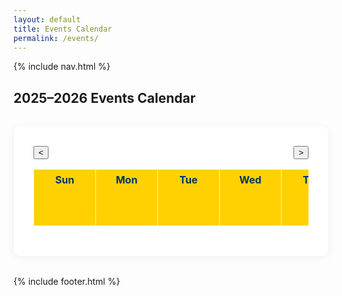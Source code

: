 ```yaml
---
layout: default
title: Events Calendar
permalink: /events/
---
```


{% include nav.html %}

## 2025–2026 Events Calendar

<style>
.calendar-container {
    max-width: 700px;
    margin: 2rem auto;
    background: #fff;
    padding: 2rem;
    border-radius: 12px;
    box-shadow: 0 2px 12px rgba(0,51,102,0.07);
}
.calendar-nav {
    display: flex;
    justify-content: space-between;
    align-items: center;
    margin-bottom: 1rem;
}
.calendar-table {
    width: 100%;
    border-collapse: collapse;
    table-layout: fixed;
}
.calendar-table th, .calendar-table td {
    width: 14.28%;
    min-width: 90px;
    max-width: 120px;
    height: 90px;
    min-height: 90px;
    vertical-align: top;
    border: 1px solid #eee;
    padding: 6px 4px 4px 4px;
    position: relative;
    font-size: 0.97em;
    word-break: break-word;
}
.calendar-table th {
    background: #ffd100;
    color: #003366;
    font-weight: 700;
    font-size: 1rem;
}
.event-day {
    color: #0055a4;
    font-weight: bold;
    font-size: 1.1em;
    margin-right: 4px;
}
.event-list {
    margin: 0.5em 0 0 0;
    padding: 0;
    list-style: none;
    font-size: 0.93em;
}
.event-list li {
    background: #e6f0fa;
    color: #003366;
    border-radius: 6px;
    margin-bottom: 2px;
    padding: 2px 6px;
    font-size: 0.93em;
}
.calendar-table td.today {
    border: 2px solid #0055a4;
}
@media (max-width: 800px) {
    .calendar-table th, .calendar-table td {
        min-width: 60px;
        max-width: 80px;
        height: 70px;
        min-height: 70px;
        font-size: 0.85em;
    }
    .event-list li {
        font-size: 0.85em;
    }
}
</style>

<div class="calendar-container">
    <div class="calendar-nav">
        <button id="prevMonth" aria-label="Previous Month">&lt;</button>
        <span id="calendarMonth"></span>
        <button id="nextMonth" aria-label="Next Month">&gt;</button>
    </div>
    <table class="calendar-table">
        <thead>
            <tr>
                <th>Sun</th>
                <th>Mon</th>
                <th>Tue</th>
                <th>Wed</th>
                <th>Thu</th>
                <th>Fri</th>
                <th>Sat</th>
            </tr>
        </thead>
        <tbody id="calendarBody">
            <!-- Calendar will be rendered here -->
        </tbody>
    </table>
</div>

<script>
// --- Event Data ---
const events = [
    { date: "2025-09-02", desc: "Den Meeting", time: "4pm – 5pm", location: "JFKS Large Aula", detail: "Join us for our regular Den Meeting. Scouts will work on advancement while participating in fun activities and learn new skills. Parents are welcome to attend." },
    { date: "2025-09-16", desc: "Den Meeting", time: "4pm – 5pm", location: "JFKS Large Aula", detail: "Den Meeting. We'll work on advancement and enjoy team-building games." },
    { date: "2025-09-30", desc: "Den Meeting", time: "4pm – 5pm", location: "JFKS Large Aula", detail: "Den Meeting. We'll work on advancement and enjoy team-building games." },
    { date: "2025-10-14", desc: "Den Meeting", time: "4pm – 5pm", location: "JFKS Large Aula", detail: "Den Meeting. We'll be preparing for our upcoming campout. Parents, please attend for important info." },
    { date: "2025-11-04", desc: "Den Meeting", time: "4pm – 5pm", location: "JFKS Large Aula", detail: "Den Meeting. We'll work on advancement and discuss upcoming events. Parents are welcome." },
    { date: "2025-11-18", desc: "Den Meeting", time: "4pm – 5pm", location: "JFKS Large Aula", detail: "Den Meeting. We'll work on a service project for our community." },
    { date: "2025-12-02", desc: "Den Meeting", time: "4pm – 5pm", location: "JFKS Large Aula", detail: "Den Meeting. Holiday crafts and activities for all scouts." },
    { date: "2025-12-16", desc: "Den Meeting", time: "4pm – 5pm", location: "JFKS Large Aula", detail: "End-of-year Den Meeting. We'll celebrate our achievements and enjoy snacks together." },
    { date: "2026-01-06", desc: "Den Meeting", time: "4pm – 5pm", location: "JFKS Large Aula", detail: "First Den Meeting of the new year! We'll set goals and plan for upcoming adventures." },
    { date: "2026-01-20", desc: "Den Meeting", time: "4pm – 5pm", location: "JFKS Large Aula", detail: "Den Meeting. Focus on leadership and teamwork activities." },
    { date: "2026-02-10", desc: "Den Meeting", time: "4pm – 5pm", location: "JFKS Large Aula", detail: "Den Meeting. We'll prepare for the Pinewood Derby and work on car designs." },
    { date: "2026-02-24", desc: "Den Meeting", time: "4pm – 5pm", location: "JFKS Large Aula", detail: "Den Meeting. Final touches for Pinewood Derby cars and practice races." },
    { date: "2026-03-10", desc: "Den Meeting", time: "4pm – 5pm", location: "JFKS Large Aula", detail: "Den Meeting. We'll explore science experiments and STEM fun." },
    { date: "2026-03-24", desc: "Den Meeting", time: "4pm – 5pm", location: "JFKS Large Aula", detail: "Den Meeting. We'll explore science experiments and STEM fun." },
    { date: "2026-04-14", desc: "Den Meeting", time: "4pm – 5pm", location: "JFKS Large Aula", detail: "Den Meeting. Outdoor games and nature exploration (weather permitting)." },
    { date: "2026-04-28", desc: "Den Meeting", time: "4pm – 5pm", location: "JFKS Large Aula", detail: "Den Meeting. Preparing for the Roller Activity at Tempelhofer Feld." },
    { date: "2026-05-05", desc: "Den Meeting", time: "4pm – 5pm", location: "JFKS Large Aula", detail: "Den Meeting. We'll discuss summer plans and review scout skills." },
    { date: "2026-05-19", desc: "Den Meeting", time: "4pm – 5pm", location: "JFKS Large Aula", detail: "Den Meeting. End-of-year review and awards." },
    { date: "2026-06-02", desc: "Den Meeting", time: "4pm – 5pm", location: "JFKS Large Aula", detail: "Den Meeting. Outdoor fun and games to celebrate the end of the school year." },
    { date: "2026-06-16", desc: "Den Meeting", time: "4pm – 5pm", location: "JFKS Large Aula", detail: "Den Meeting. Summer kickoff and planning for camp." },
    { date: "2026-06-30", desc: "Den Meeting", time: "4pm – 5pm", location: "JFKS Large Aula", detail: "Den Meeting. Final meeting before summer break." },
    { date: "2025-08-19", desc: "Committee Meeting", time: "8pm – 10pm", location: "Virtual", detail: "Committee Meeting for parent volunteers . We'll discuss the upcoming scouting year and volunteer opportunities." },
    { date: "2025-09-09", desc: "Committee Meeting", time: "8pm – 10pm", location: "Virtual", detail: "Committee Meeting for parent volunteers and leaders. Planning for the Camping and fall events." },
    { date: "2025-10-07", desc: "Committee Meeting", time: "8pm – 10pm", location: "Virtual", detail: "Committee Meeting for parent volunteers and leaders. Review of September events and preparation for October activities." },
    { date: "2025-11-04", desc: "Committee Meeting", time: "8pm – 10pm", location: "Virtual", detail: "Committee Meeting for parent volunteers and leaders. We'll discuss upcoming events and planning." },
    { date: "2025-12-09", desc: "Committee Meeting", time: "8pm – 10pm", location: "Virtual", detail: "Committee Meeting for parent volunteers and leaders. Holiday planning and service project review." },
    { date: "2026-01-13", desc: "Committee Meeting", time: "8pm – 10pm", location: "Virtual", detail: "Committee Meeting for parent volunteers and leaders. New year planning and Pinewood Derby logistics." },
    { date: "2026-02-17", desc: "Committee Meeting", time: "8pm – 10pm", location: "Virtual", detail: "Committee Meeting for parent volunteers and leaders. Finalize details for the Pinewood Derby and spring events." },
    { date: "2026-03-10", desc: "Committee Meeting", time: "8pm – 10pm", location: "Virtual", detail: "Committee Meeting for parent volunteers and leaders. Planning for spring events and activities." },
    { date: "2026-04-21", desc: "Committee Meeting", time: "8pm – 10pm", location: "Virtual", detail: "Committee Meeting for parent volunteers and leaders. Campout and crossover ceremony planning." },
    { date: "2026-05-12", desc: "Committee Meeting", time: "8pm – 10pm", location: "Virtual", detail: "Committee Meeting for parent volunteers and leaders. End-of-year wrap-up and feedback." },
    { date: "2026-06-09", desc: "Committee Meeting", time: "8pm – 10pm", location: "Virtual", detail: "Committee Meeting for parent volunteers and leaders. Summer planning and volunteer appreciation." },
    { date: "2025-07-27", desc: "Lakeside Hiking with swimming and picnic", time: "TBD", location: "TBD", detail: "Join us for a day of hiking, swimming, and a picnic by the lake! Bring swimwear, sunscreen, and a packed lunch. <br><img src='https://images.unsplash.com/photo-1506744038136-46273834b3fb?auto=format&fit=crop&w=400&q=80' alt='Lakeside' style='max-width:100%;border-radius:8px;margin-top:8px;'>" },
    { date: "2025-09-03", desc: "Info Fair", time: "TBD", location: "TBD", detail: "Visit our booth at the JFKS Info Fair to learn more about Pack 152 and Cub Scouts. Open to all current and prospective member families of JFKS students." },
    { date: "2025-09-06", desc: "Open house", time: "2pm – 5pm", location: "Schönower Park next to JFK School, Zehlendorf", detail: "Open House for new and prospective scouts and families. Meet our leaders, learn about our program, and enjoy fun activities." },
    { date: "2025-09-19", desc: "Welcome back Campout (Day 1)", time: "From 5pm", location: "<a href=\"https://zev-berlin.com\" target=\"_blank\">Zeltlagerplatz Heiligensee</a>", detail: "Annual Welcome Back Campout begins! Enjoy camping, campfire songs, and outdoor games. <br>Location: Grunewald Forest. <br>Bring your tent and camping gear." },
    { date: "2025-09-20", desc: "Welcome back Campout (Day 2)", time: "All Day", location: "<a href=\"https://zev-berlin.com\" target=\"_blank\">Zeltlagerplatz Heiligensee</a>", detail: "Welcome Back Campout continues. More outdoor fun and activities." },
    { date: "2025-09-21", desc: "Welcome back Campout (Day 3)", time: "Until noon", location: "<a href=\"https://zev-berlin.com\" target=\"_blank\">Zeltlagerplatz Heiligensee</a>", detail: "Final day of the Welcome Back Campout. Pack up and say goodbye until next time!" },
    { date: "2025-10-03", desc: "Edelweiss Family campout (Day 1)", time: "See Event Link", location: "Camp Freedom, (Frankenkaserne) Munasiedlung Germany", detail: "Edelweiss District Family Campout. All Cub Scout Families welcome! <a href='https://scoutingevent.com/802-2025FALLEdelweissCubs' target='_blank'>Learn more</a>." },
    { date: "2025-10-04", desc: "Edelweiss Family campout (Day 2)", time: "See Event Link", location: "Camp Freedom, (Frankenkaserne) Munasiedlung Germany", detail: "Edelweiss District Family Campout. All Cub Scout Families welcome! <a href='https://scoutingevent.com/802-2025FALLEdelweissCubs' target='_blank'>Learn more</a>." },
    { date: "2025-10-05", desc: "Edelweiss Family campout (Day 3)", time: "See Event Link", location: "Camp Freedom, (Frankenkaserne) Munasiedlung Germany", detail: "Final day of the Edelweiss District Family Campout. <a href='https://scoutingevent.com/802-2025FALLEdelweissCubs' target='_blank'>Learn more</a>." },
    { date: "2025-10-11", desc: "Hiking/Mauerpark, Bernauer str", time: "TBD", location: "TBD", detail: "Pack hike at Mauerpark and Bernauer Straße. Bring comfortable shoes and a snack." },
    { date: "2025-10-17", desc: "JOTI (Day 1)", time: "TBD", location: "TBD", detail: "Jamboree on the Internet (JOTI) begins: Connect with scouts worldwide online! We'll have computers set up for chatting and games." },
    { date: "2025-10-18", desc: "JOTI (Day 2)", time: "TBD", location: "TBD", detail: "JOTI continues. More online activities and global connections." },
    { date: "2025-10-19", desc: "JOTI (Day 3)", time: "TBD", location: "TBD", detail: "Final day of JOTI. Share your experiences and say goodbye to new friends." },
    { date: "2025-11-16", desc: "Museum Visit", time: "TBD", location: "TBD", detail: "Pack visit to the German Museum of Technology. Explore hands-on exhibits and learn about science and engineering." },
    { date: "2025-12-06", desc: "Food Drive/Church service", time: "TBD", location: "TBD", detail: "Annual food drive and community service at the local church. Please bring non-perishable food items to donate." },
    { date: "2026-01-24", desc: "Pit Stop", time: "TBD", location: "TBD", detail: "Pinewood Derby Pit Stop: Final car checks and practice runs before the big race!" },
    { date: "2026-02-28", desc: "Pinewood Derby", time: "TBD", location: "TBD", detail: "Pinewood Derby Race Day! Bring your car and cheer on your fellow scouts. Prizes for speed and creativity." },
    { date: "2026-03-21", desc: "Futurium Visit", time: "TBD", location: "TBD", detail: "Pack trip to the Futurium museum. Discover the future of science and technology. <a href='https://futurium.de/en' target='_blank'>Futurium Website</a>." },
    { date: "2026-04-25", desc: "Roller Activity/Tempelhofer Feld", time: "TBD", location: "TBD", detail: "Roller skating and games at Tempelhofer Feld. Bring your skates or borrow a pair at the park." },
    { date: "2026-05-22", desc: "Annual Campout (Day 1)", time: "TBD", location: "TBD", detail: "Our biggest campout of the year begins! Three nights of camping, hiking, and fun. Families welcome." },
    { date: "2026-05-23", desc: "Annual Campout (Day 2)", time: "TBD", location: "TBD", detail: "Annual Campout continues. More outdoor fun and activities." },
    { date: "2026-05-24", desc: "Annual Campout (Day 3)", time: "TBD", location: "TBD", detail: "Annual Campout continues. Campfire and group games." },
    { date: "2026-05-25", desc: "Annual Campout (Day 4)", time: "TBD", location: "TBD", detail: "Final day of the Annual Campout. Pack up and say goodbye until next year!" },
    { date: "2026-06-13", desc: "Crossover Ceremony", time: "TBD", location: "TBD", detail: "Celebrate our scouts moving up to the next rank. Ceremony followed by a picnic and games." }
];

// --- Helper Functions ---
function parseEvents(events) {
    const map = {};
    for (const ev of events) {
        map[ev.date] = map[ev.date] || [];
        map[ev.date].push({
            desc: ev.desc,
            detail: ev.detail,
            time: ev.time,
            location: ev.location
        });
    }
    return map;
}

const eventMap = parseEvents(events);

// --- Modal Logic ---
function createModal() {
    let modal = document.getElementById('eventModal');
    if (!modal) {
        modal = document.createElement('div');
        modal.id = 'eventModal';
        modal.style.display = 'none';
        modal.innerHTML = `
            <div id="eventModalBg" style="position:fixed;top:0;left:0;width:100vw;height:100vh;background:rgba(0,51,102,0.25);z-index:1000;"></div>
            <div id="eventModalContent" style="position:fixed;top:50%;left:50%;transform:translate(-50%,-50%);background:#fff;padding:2rem 1.5rem;max-width:420px;width:90vw;border-radius:12px;box-shadow:0 4px 24px rgba(0,51,102,0.18);z-index:1001;">
                <button id="eventModalClose" style="position:absolute;top:10px;right:16px;background:none;border:none;font-size:1.5rem;color:#0055a4;cursor:pointer;">&times;</button>
                <div id="eventModalBody"></div>
            </div>
        `;
        document.body.appendChild(modal);
        document.getElementById('eventModalBg').onclick = closeModal;
        document.getElementById('eventModalClose').onclick = closeModal;
    }
    return modal;
}
function showModal(html) {
    const modal = createModal();
    document.getElementById('eventModalBody').innerHTML = html;
    modal.style.display = 'block';
}
function closeModal() {
    const modal = document.getElementById('eventModal');
    if (modal) modal.style.display = 'none';
}

// --- Calendar Rendering ---
const calendarBody = document.getElementById("calendarBody");
const calendarMonth = document.getElementById("calendarMonth");
let current = new Date();

function renderCalendar(year, month) {
    calendarBody.innerHTML = "";
    const firstDay = new Date(year, month, 1);
    const lastDay = new Date(year, month + 1, 0);
    const today = new Date();
    calendarMonth.textContent = firstDay.toLocaleString('default', { month: 'long', year: 'numeric' });

    let row = document.createElement("tr");
    for (let i = 0; i < firstDay.getDay(); i++) {
        row.appendChild(document.createElement("td"));
    }
    for (let date = 1; date <= lastDay.getDate(); date++) {
        if (row.children.length === 7) {
            calendarBody.appendChild(row);
            row = document.createElement("tr");
        }
        const cell = document.createElement("td");
        const iso = `${year}-${String(month+1).padStart(2,'0')}-${String(date).padStart(2,'0')}`;
        if (
            today.getFullYear() === year &&
            today.getMonth() === month &&
            today.getDate() === date
        ) {
            cell.classList.add("today");
        }
        // Event highlight
        if (eventMap[iso]) {
            const dayNum = document.createElement("span");
            dayNum.className = "event-day";
            dayNum.textContent = date;
            cell.appendChild(dayNum);

            const ul = document.createElement("ul");
            ul.className = "event-list";
            eventMap[iso].forEach((eventObj, idx) => {
                const li = document.createElement("li");
                li.textContent = eventObj.desc;
                li.style.cursor = "pointer";
                li.onclick = (e) => {
                    e.stopPropagation();
                    showModal(
                        `<h3 style="color:#0055a4;margin-top:0;">${eventObj.desc}</h3>
                        <div style="margin-bottom:0.5em;font-size:1.05em;color:#003366;">
                            <strong>Time:</strong> ${eventObj.time}<br>
                            <strong>Location:</strong> ${eventObj.location}
                        </div>
                        <div style="font-size:1.05em;color:#003366;">${eventObj.detail}</div>`
                    );
                };
                ul.appendChild(li);
            });
            cell.appendChild(ul);
            // Make the whole cell clickable for the first event
            cell.style.cursor = "pointer";
            cell.onclick = (e) => {
                if (e.target.tagName.toLowerCase() === 'li') return;
                const eventObj = eventMap[iso][0];
                showModal(
                    `<h3 style="color:#0055a4;margin-top:0;">${eventObj.desc}</h3>
                    <div style="margin-bottom:0.5em;font-size:1.05em;color:#003366;">
                        <strong>Time:</strong> ${eventObj.time}<br>
                        <strong>Location:</strong> ${eventObj.location}
                    </div>
                    <div style="font-size:1.05em;color:#003366;">${eventObj.detail}</div>`
                );
            };
        } else {
            cell.textContent = date;
        }
        row.appendChild(cell);
    }
    while (row.children.length < 7) {
        row.appendChild(document.createElement("td"));
    }
    calendarBody.appendChild(row);
}

// --- Navigation ---
function showMonth(offset) {
    current.setMonth(current.getMonth() + offset);
    renderCalendar(current.getFullYear(), current.getMonth());
}
document.getElementById("prevMonth").onclick = () => showMonth(-1);
document.getElementById("nextMonth").onclick = () => showMonth(1);

// --- Initial Render ---
renderCalendar(current.getFullYear(), current.getMonth());
</script>

{% include footer.html %}
